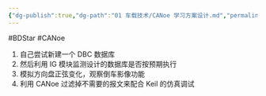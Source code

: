 ```yaml
---
{"dg-publish":true,"dg-path":"01 车载技术/CANoe 学习方案设计.md","permalink":"/01 车载技术/CANoe 学习方案设计/","created":"2020-03-07T17:16:50.000+08:00","updated":"2025-07-11T10:29:55.000+08:00"}
---
```


#BDStar #CANoe 

1.  自己尝试新建一个 DBC 数据库
2.  然后利用 IG 模块监测设计的数据库是否按预期执行
3.  模拟方向盘正弦变化，观察倒车影像功能
4.  利用 CANoe 过滤掉不需要的报文来配合 Keil 的仿真调试